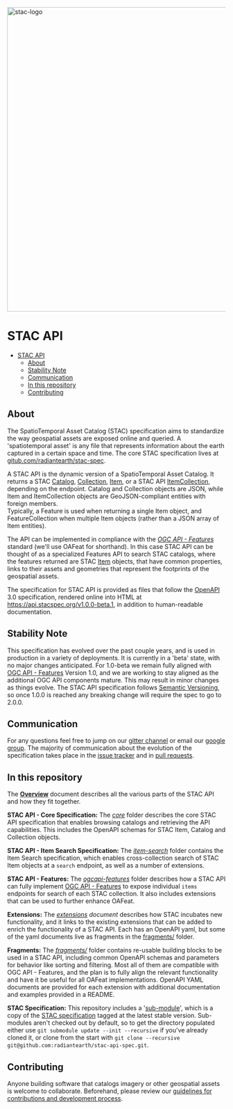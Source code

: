 <!--lint disable no-html-->
<img src="https://github.com/radiantearth/stac-site/raw/master/images/logo/stac-030-long.png" alt="stac-logo" width="700"/>

# STAC API

- [STAC API](#stac-api)
  - [About](#about)
  - [Stability Note](#stability-note)
  - [Communication](#communication)
  - [In this repository](#in-this-repository)
  - [Contributing](#contributing)

## About

The SpatioTemporal Asset Catalog (STAC) specification aims to standardize the way geospatial assets are exposed online and queried. 
A 'spatiotemporal asset' is any file that represents information about the earth captured in a certain space and 
time. The core STAC specification lives at [gitub.com/radiantearth/stac-spec](https://github.com/radiantearth/stac-spec).

A STAC API is the dynamic version of a SpatioTemporal Asset Catalog. It returns a STAC [Catalog](stac-spec/catalog-spec/catalog-spec.md), 
[Collection](stac-spec/collection-spec/collection-spec.md), [Item](stac-spec/item-spec/item-spec.md), 
or a STAC API [ItemCollection](fragments/itemcollection/README.md), depending on the endpoint.
Catalog and Collection objects are JSON, while Item and ItemCollection objects are GeoJSON-compliant entities with foreign members.  
Typically, a Feature is used when returning a single Item object, and FeatureCollection when multiple Item objects (rather than a 
JSON array of Item entities).

The API can be implemented in compliance with the *[OGC API - Features](http://docs.opengeospatial.org/is/17-069r3/17-069r3.html)* standard 
(we'll use OAFeat for shorthand). In this case STAC API can be thought of as a specialized Features API 
to search STAC catalogs, where the features returned are STAC [Item](stac-spec/item-spec/item-spec.md) objects, 
that have common properties, links to their assets and geometries that represent the footprints of the geospatial assets.

The specification for STAC API is provided as files that follow the [OpenAPI](http://openapis.org/) 3.0 specification, 
rendered online into HTML at <https://api.stacspec.org/v1.0.0-beta.1>, in addition to human-readable documentation.  

## Stability Note

This specification has evolved over the past couple years, and is used in production in a variety of deployments. It is 
currently in a 'beta' state, with no major changes anticipated. For 1.0-beta we remain fully aligned with [OGC API - 
Features](http://docs.opengeospatial.org/is/17-069r3/17-069r3.html) Version 1.0, and we are working to stay aligned
as the additional OGC API components mature. This may result in minor changes as things evolve. The STAC API 
specification follows [Semantic Versioning](https://semver.org/), so once 1.0.0 is reached any breaking change 
will require the spec to go to 2.0.0. 

## Communication

For any questions feel free to jump on our [gitter channel](https://gitter.im/SpatioTemporal-Asset-Catalog/Lobby) or email 
our [google group](https://groups.google.com/forum/#!forum/stac-spec). The majority of communication about the evolution of 
the specification takes place in the [issue tracker](https://github.com/radiantearth/stac-api-spec/issues) and in 
[pull requests](https://github.com/radiantearth/stac-api-spec/pulls).

## In this repository

The **[Overview](overview.md)** document describes all the various parts of the STAC API and how they fit together.

**STAC API - Core Specification:**
The *[core](core/)* folder describes the core STAC API specification that enables browsing catalogs and 
retrieving the API capabilities. This includes the OpenAPI schemas for STAC Item, Catalog and Collection objects.

**STAC API - Item Search Specification:**
The *[item-search](item-search)* folder contains the Item Search specification, which enables 
cross-collection search of STAC Item objects at a `search` endpoint, as well as a number of extensions. 

**STAC API - Features:**
The *[ogcapi-features](ogcapi-features)* folder describes how a STAC API can fully implement [OGC API - 
Features](http://docs.opengeospatial.org/is/17-069r3/17-069r3.html) to expose individual `items` endpoints for search of
each STAC collection. It also includes extensions that can be used to further enhance OAFeat.

**Extensions:**
The *[extensions](extensions.md) document* describes how STAC incubates new functionality, and it links to the existing 
extensions that can be added to enrich the functionality of a STAC API. Each has an OpenAPI yaml, but some of the yaml
documents live as fragments in the [fragments/](fragments/) folder.

**Fragments:**
The *[fragments/](fragments/)* folder contains re-usable building blocks to be used in a STAC API, including common OpenAPI 
schemas and parameters for behavior like sorting and filtering. Most all of them are compatible with 
OGC API - Features, and the plan is to fully align the relevant functionality and have it be useful for all OAFeat implementations.
OpenAPI YAML documents are provided for each extension with additional documentation and examples provided in a README.

**STAC Specification:** This repository includes a '[sub-module](https://git-scm.com/book/en/v2/Git-Tools-Submodules)', which
is a copy of the [STAC specification](stac-spec/) tagged at the latest stable version.
Sub-modules aren't checked out by default, so to get the directory populated
either use `git submodule update --init --recursive` if you've already cloned it,
or clone from the start with `git clone --recursive git@github.com:radiantearth/stac-api-spec.git`. 

## Contributing

Anyone building software that catalogs imagery or other geospatial assets is welcome to collaborate.
Beforehand, please review our [guidelines for contributions and development process](CONTRIBUTING.md).
